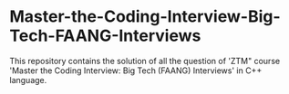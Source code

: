 # Master-the-Coding-Interview-Big-Tech-FAANG-Interviews
This repository contains the solution of all the question of 'ZTM" course 'Master the Coding Interview: Big Tech (FAANG) Interviews' in C++ language.
